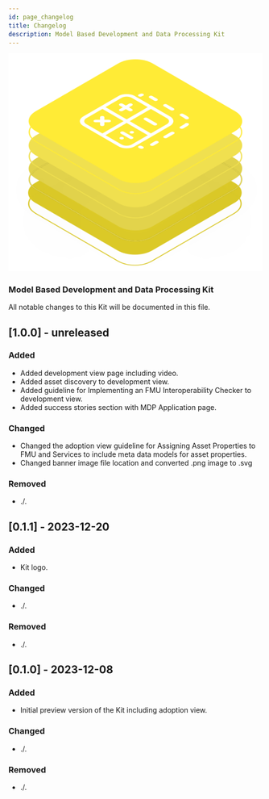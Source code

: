 ```yaml
---
id: page_changelog
title: Changelog
description: Model Based Development and Data Processing Kit
---
```


![Model Based Development and Data Processing Kit banner](/img/kit-icons/behaviour-mdp-kit-icon.svg)

### Model Based Development and Data Processing Kit

All notable changes to this Kit will be documented in this file.

## [1.0.0] - unreleased

### Added

- Added development view page including video.
- Added asset discovery to development view.
- Added guideline for Implementing an FMU Interoperability Checker to development view.
- Added success stories section with MDP Application page.

### Changed

- Changed the adoption view guideline for Assigning Asset Properties to FMU and Services to include meta data models for asset properties.
- Changed banner image file location and converted .png image to .svg

### Removed

- ./.

## [0.1.1] - 2023-12-20

### Added

- Kit logo.

### Changed

- ./.

### Removed

- ./.

## [0.1.0] - 2023-12-08

### Added

- Initial preview version of the Kit including adoption view.

### Changed

- ./.

### Removed

- ./.
